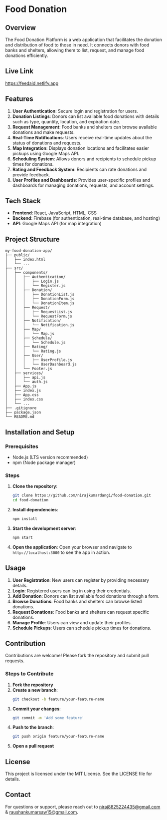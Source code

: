 # Food Donation

## Overview

The Food Donation Platform is a web application that facilitates the donation and distribution of food to those in need. It connects donors with food banks and shelters, allowing them to list, request, and manage food donations efficiently.

## Live Link

https://feedaid.netlify.app

## Features

1. **User Authentication**: Secure login and registration for users.
2. **Donation Listings**: Donors can list available food donations with details such as type, quantity, location, and expiration date.
3. **Request Management**: Food banks and shelters can browse available donations and make requests.
4. **Real-Time Notifications**: Users receive real-time updates about the status of donations and requests.
5. **Map Integration**: Displays donation locations and facilitates easier pickups using Google Maps API.
6. **Scheduling System**: Allows donors and recipients to schedule pickup times for donations.
7. **Rating and Feedback System**: Recipients can rate donations and provide feedback.
8. **User Profiles and Dashboards**: Provides user-specific profiles and dashboards for managing donations, requests, and account settings.

## Tech Stack

- **Frontend**: React, JavaScript, HTML, CSS
- **Backend**: Firebase (for authentication, real-time database, and hosting)
- **API**: Google Maps API (for map integration)

## Project Structure

```
my-food-donation-app/
├── public/
│   ├── index.html
│   └── ...
├── src/
│   ├── components/
│   │   ├── Authentication/
│   │   │   ├── Login.js
│   │   │   └── Register.js
│   │   ├── Donation/
│   │   │   ├── DonationList.js
│   │   │   ├── DonationForm.js
│   │   │   └── DonationItem.js
│   │   ├── Request/
│   │   │   ├── RequestList.js
│   │   │   └── RequestForm.js
│   │   ├── Notification/
│   │   │   └── Notification.js
│   │   ├── Map/
│   │   │   └── Map.js
│   │   ├── Schedule/
│   │   │   └── Schedule.js
│   │   ├── Rating/
│   │   │   └── Rating.js
│   │   ├── User/
│   │   │   ├── UserProfile.js
│   │   │   └── UserDashboard.js
│   │   └── Footer.js
│   ├── services/
│   │   ├── api.js
│   │   └── auth.js
│   ├── App.js
│   ├── index.js
│   ├── App.css
│   ├── index.css
│   └── ...
├── .gitignore
├── package.json
└── README.md
```

## Installation and Setup

### Prerequisites

- Node.js (LTS version recommended)
- npm (Node package manager)

### Steps

1. **Clone the repository**:

   ```bash
   git clone https://github.com/nirajkumardangi/food-donation.git
   cd food-donation
   ```

2. **Install dependencies**:

   ```bash
   npm install
   ```

3. **Start the development server**:

   ```bash
   npm start
   ```

4. **Open the application**:
   Open your browser and navigate to `http://localhost:3000` to see the app in action.

## Usage

1. **User Registration**: New users can register by providing necessary details.
2. **Login**: Registered users can log in using their credentials.
3. **Add Donation**: Donors can list available food donations through a form.
4. **Browse Donations**: Food banks and shelters can browse listed donations.
5. **Request Donations**: Food banks and shelters can request specific donations.
6. **Manage Profile**: Users can view and update their profiles.
7. **Schedule Pickups**: Users can schedule pickup times for donations.

## Contribution

Contributions are welcome! Please fork the repository and submit pull requests.

### Steps to Contribute

1. **Fork the repository**
2. **Create a new branch**:
   ```bash
   git checkout -b feature/your-feature-name
   ```
3. **Commit your changes**:
   ```bash
   git commit -m 'Add some feature'
   ```
4. **Push to the branch**:
   ```bash
   git push origin feature/your-feature-name
   ```
5. **Open a pull request**

## License

This project is licensed under the MIT License. See the LICENSE file for details.

## Contact

For questions or support, please reach out to niraj8825224435@gmail.com & raushankumarsaw15@gmail.com.
